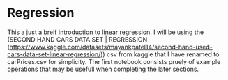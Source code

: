 # Regression
This a just a breif introduction to linear regression.
I will be using the (SECOND HAND CARS DATA SET | REGRESSION (https://www.kaggle.com/datasets/mayankpatel14/second-hand-used-cars-data-set-linear-regression/)) csv from kaggle that I have renamed to carPrices.csv for simplicity.
The first notebook consists pruely of example operations that may be usefull when completing the later sections.
